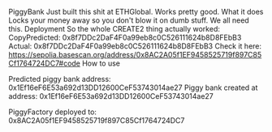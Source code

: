 PiggyBank
Just built this shit at ETHGlobal. Works pretty good.
What it does
Locks your money away so you don't blow it on dumb stuff. We all need this.
Deployment
So the whole CREATE2 thing actually worked:
CopyPredicted: 0x8f7DDc2DaF4F0a99eb8c0C526111624b8D8FEbB3
Actual: 0x8f7DDc2DaF4F0a99eb8c0C526111624b8D8FEbB3
Check it here: https://sepolia.basescan.org/address/0x8AC2A05f1EF9458525719f897C85Cf1764724DC7#code
How to use

Predicted piggy bank address: 0x1Ef16eF6E53a692d13DD12600CeF53743014ae27
Piggy bank created at address: 0x1Ef16eF6E53a692d13DD12600CeF53743014ae27

PiggyFactory deployed to: 0x8AC2A05f1EF9458525719f897C85Cf1764724DC7

